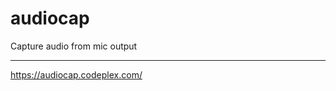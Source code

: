 # audiocap
Capture audio from mic output

------------------------------
https://audiocap.codeplex.com/
